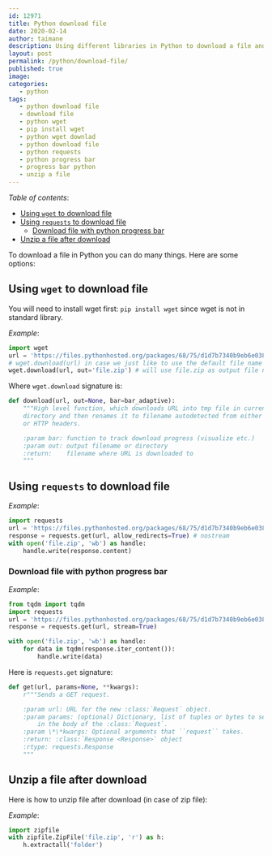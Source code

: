 ```yaml
---
id: 12971
title: Python download file
date: 2020-02-14
author: taimane
description: Using different libraries in Python to download a file and unzip it afterwords. Most common way would be to use wget and requests packages, and in some cases tqdm to create the progress bar while downlaoding. Examples cover all cases.
layout: post
permalink: /python/download-file/
published: true
image: 
categories: 
   - python
tags:
   - python download file
   - download file
   - python wget
   - pip install wget
   - python wget downlad
   - python download file
   - python requests
   - python progress bar
   - progress bar python
   - unzip a file
---
```

_Table of contents_:
- [Using `wget` to download file](#using-wget-to-download-file)
- [Using `requests` to download file](#using-requests-to-download-file)
  - [Download file with python progress bar](#download-file-with-python-progress-bar)
- [Unzip a file after download](#unzip-a-file-after-download)

To download a file in Python you can do many things. Here are some options:

## Using `wget` to download file

You will need to install wget first:
`pip install wget` since wget is not in standard library.

_Example_:
```python
import wget
url = 'https://files.pythonhosted.org/packages/68/75/d1d7b7340b9eb6e0388bf95729e63c410b381eb71fe8875cdfd949d8f9ce/setuptools-45.2.0.zip'
# wget.download(url) in case we just like to use the default file name
wget.download(url, out='file.zip') # will use file.zip as output file name
```

Where `wget.download` signature is:
```python
def download(url, out=None, bar=bar_adaptive):
    """High level function, which downloads URL into tmp file in current
    directory and then renames it to filename autodetected from either URL
    or HTTP headers.

    :param bar: function to track download progress (visualize etc.)
    :param out: output filename or directory
    :return:    filename where URL is downloaded to
    """
```

## Using `requests` to download file

_Example_:
```python
import requests
url = 'https://files.pythonhosted.org/packages/68/75/d1d7b7340b9eb6e0388bf95729e63c410b381eb71fe8875cdfd949d8f9ce/setuptools-45.2.0.zip'
response = requests.get(url, allow_redirects=True) # nostream
with open('file.zip', 'wb') as handle:
    handle.write(response.content)
```

### Download file with python progress bar

_Example_:
```python
from tqdm import tqdm
import requests
url = 'https://files.pythonhosted.org/packages/68/75/d1d7b7340b9eb6e0388bf95729e63c410b381eb71fe8875cdfd949d8f9ce/setuptools-45.2.0.zip'
response = requests.get(url, stream=True)

with open('file.zip', 'wb') as handle:
    for data in tqdm(response.iter_content()):
        handle.write(data)
```

Here is `requests.get` signature:
```python
def get(url, params=None, **kwargs):
    r"""Sends a GET request.

    :param url: URL for the new :class:`Request` object.
    :param params: (optional) Dictionary, list of tuples or bytes to send
        in the body of the :class:`Request`.
    :param \*\*kwargs: Optional arguments that ``request`` takes.
    :return: :class:`Response <Response>` object
    :rtype: requests.Response
    """
```
## Unzip a file after download

Here is how to unzip file after download (in case of zip file):

_Example_:
```python
import zipfile
with zipfile.ZipFile('file.zip', 'r') as h:
    h.extractall('folder')
```